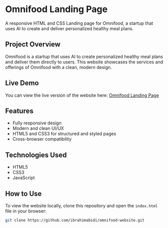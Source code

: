 # Omnifood Landing Page

A responsive HTML and CSS Landing page for Omnifood, a startup that uses AI to create and deliver personalized healthy meal plans.

## Project Overview

Omnifood is a startup that uses AI to create personalized healthy meal plans and deliver them directly to users. This website showcases the services and offerings of Omnifood with a clean, modern design.

## Live Demo

You can view the live version of the website here: [Omnifood Landing Page](https://omnifood-ibrahim-abidi.netlify.app/)

## Features

- Fully responsive design
- Modern and clean UI/UX
- HTML5 and CSS3 for structured and styled pages
- Cross-browser compatibility

## Technologies Used

- HTML5
- CSS3
- JavaScript

## How to Use

To view the website locally, clone this repository and open the `index.html` file in your browser:

```bash
git clone https://github.com/ibrahimabidi/omnifood-website.git
```
